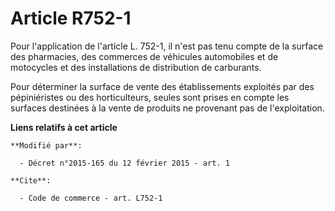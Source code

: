 # Article R752-1

Pour l'application de l'article L. 752-1, il n'est pas tenu compte de la surface des pharmacies, des commerces de véhicules
automobiles et de motocycles et des installations de distribution de carburants.

Pour déterminer la surface de vente des établissements exploités par des pépiniéristes ou des horticulteurs, seules sont
prises en compte les surfaces destinées à la vente de produits ne provenant pas de l'exploitation.

**Liens relatifs à cet article**

	**Modifié par**:

	  - Décret n°2015-165 du 12 février 2015 - art. 1

	**Cite**:

	  - Code de commerce - art. L752-1

